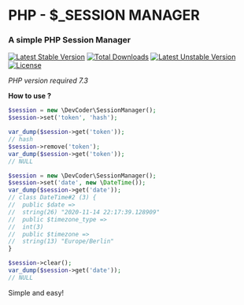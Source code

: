 # PHP - $_SESSION MANAGER
### A simple PHP Session Manager
[![Latest Stable Version](https://poser.pugx.org/devcoder-xyz/php-session-manager/v)](//packagist.org/packages/devcoder-xyz/php-session-manager) [![Total Downloads](https://poser.pugx.org/devcoder-xyz/php-session-manager/downloads)](//packagist.org/packages/devcoder-xyz/php-session-manager) [![Latest Unstable Version](https://poser.pugx.org/devcoder-xyz/php-session-manager/v/unstable)](//packagist.org/packages/devcoder-xyz/php-session-manager) [![License](https://poser.pugx.org/devcoder-xyz/php-session-manager/license)](//packagist.org/packages/devcoder-xyz/php-session-manager)

*PHP version required 7.3*

**How to use ?**
```php
$session = new \DevCoder\SessionManager();
$session->set('token', 'hash');

var_dump($session->get('token'));
// hash
$session->remove('token');
var_dump($session->get('token'));
// NULL
```

```php
$session = new \DevCoder\SessionManager();
$session->set('date', new \DateTime());
var_dump($session->get('date'));
// class DateTime#2 (3) {
//  public $date =>
//  string(26) "2020-11-14 22:17:39.128909"
//  public $timezone_type =>
//  int(3)
//  public $timezone =>
//  string(13) "Europe/Berlin"
}

$session->clear();
var_dump($session->get('date'));
// NULL
```

Simple and easy!
